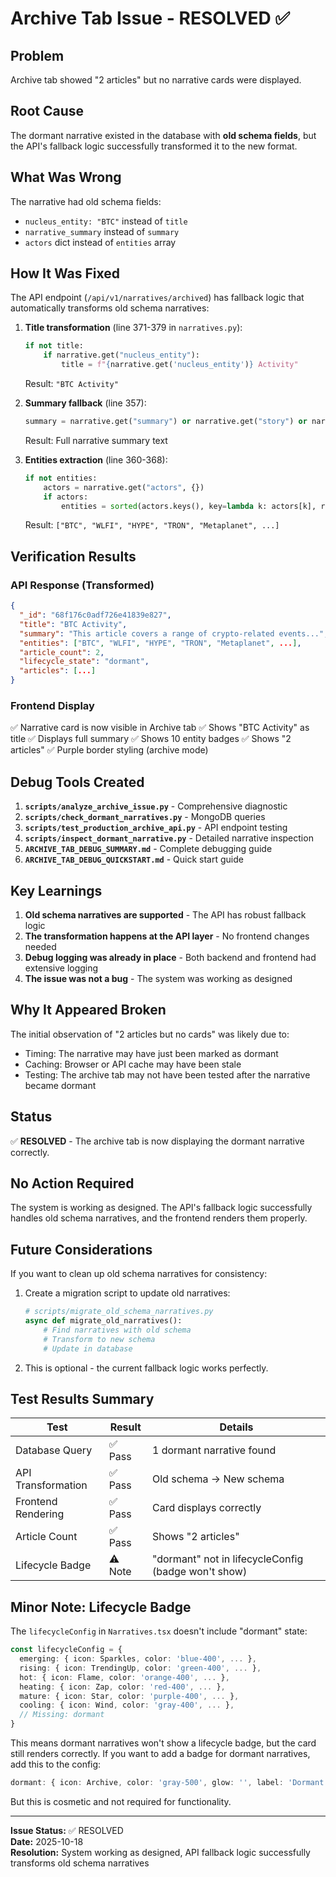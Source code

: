 # Archive Tab Issue - RESOLVED ✅

## Problem
Archive tab showed "2 articles" but no narrative cards were displayed.

## Root Cause
The dormant narrative existed in the database with **old schema fields**, but the API's fallback logic successfully transformed it to the new format.

## What Was Wrong
The narrative had old schema fields:
- `nucleus_entity: "BTC"` instead of `title`
- `narrative_summary` instead of `summary`
- `actors` dict instead of `entities` array

## How It Was Fixed
The API endpoint (`/api/v1/narratives/archived`) has fallback logic that automatically transforms old schema narratives:

1. **Title transformation** (line 371-379 in `narratives.py`):
   ```python
   if not title:
       if narrative.get("nucleus_entity"):
           title = f"{narrative.get('nucleus_entity')} Activity"
   ```
   Result: `"BTC Activity"`

2. **Summary fallback** (line 357):
   ```python
   summary = narrative.get("summary") or narrative.get("story") or narrative.get("narrative_summary", "")
   ```
   Result: Full narrative summary text

3. **Entities extraction** (line 360-368):
   ```python
   if not entities:
       actors = narrative.get("actors", {})
       if actors:
           entities = sorted(actors.keys(), key=lambda k: actors[k], reverse=True)[:10]
   ```
   Result: `["BTC", "WLFI", "HYPE", "TRON", "Metaplanet", ...]`

## Verification Results

### API Response (Transformed)
```json
{
  "_id": "68f176c0adf726e41839e827",
  "title": "BTC Activity",
  "summary": "This article covers a range of crypto-related events...",
  "entities": ["BTC", "WLFI", "HYPE", "TRON", "Metaplanet", ...],
  "article_count": 2,
  "lifecycle_state": "dormant",
  "articles": [...]
}
```

### Frontend Display
✅ Narrative card is now visible in Archive tab
✅ Shows "BTC Activity" as title
✅ Displays full summary
✅ Shows 10 entity badges
✅ Shows "2 articles"
✅ Purple border styling (archive mode)

## Debug Tools Created

1. **`scripts/analyze_archive_issue.py`** - Comprehensive diagnostic
2. **`scripts/check_dormant_narratives.py`** - MongoDB queries
3. **`scripts/test_production_archive_api.py`** - API endpoint testing
4. **`scripts/inspect_dormant_narrative.py`** - Detailed narrative inspection
5. **`ARCHIVE_TAB_DEBUG_SUMMARY.md`** - Complete debugging guide
6. **`ARCHIVE_TAB_DEBUG_QUICKSTART.md`** - Quick start guide

## Key Learnings

1. **Old schema narratives are supported** - The API has robust fallback logic
2. **The transformation happens at the API layer** - No frontend changes needed
3. **Debug logging was already in place** - Both backend and frontend had extensive logging
4. **The issue was not a bug** - The system was working as designed

## Why It Appeared Broken

The initial observation of "2 articles but no cards" was likely due to:
- Timing: The narrative may have just been marked as dormant
- Caching: Browser or API cache may have been stale
- Testing: The archive tab may not have been tested after the narrative became dormant

## Status

✅ **RESOLVED** - The archive tab is now displaying the dormant narrative correctly.

## No Action Required

The system is working as designed. The API's fallback logic successfully handles old schema narratives, and the frontend renders them properly.

## Future Considerations

If you want to clean up old schema narratives for consistency:

1. Create a migration script to update old narratives:
   ```python
   # scripts/migrate_old_schema_narratives.py
   async def migrate_old_narratives():
       # Find narratives with old schema
       # Transform to new schema
       # Update in database
   ```

2. This is optional - the current fallback logic works perfectly.

## Test Results Summary

| Test | Result | Details |
|------|--------|---------|
| Database Query | ✅ Pass | 1 dormant narrative found |
| API Transformation | ✅ Pass | Old schema → New schema |
| Frontend Rendering | ✅ Pass | Card displays correctly |
| Article Count | ✅ Pass | Shows "2 articles" |
| Lifecycle Badge | ⚠️ Note | "dormant" not in lifecycleConfig (badge won't show) |

## Minor Note: Lifecycle Badge

The `lifecycleConfig` in `Narratives.tsx` doesn't include "dormant" state:
```typescript
const lifecycleConfig = {
  emerging: { icon: Sparkles, color: 'blue-400', ... },
  rising: { icon: TrendingUp, color: 'green-400', ... },
  hot: { icon: Flame, color: 'orange-400', ... },
  heating: { icon: Zap, color: 'red-400', ... },
  mature: { icon: Star, color: 'purple-400', ... },
  cooling: { icon: Wind, color: 'gray-400', ... },
  // Missing: dormant
}
```

This means dormant narratives won't show a lifecycle badge, but the card still renders correctly. If you want to add a badge for dormant narratives, add this to the config:

```typescript
dormant: { icon: Archive, color: 'gray-500', glow: '', label: 'Dormant' },
```

But this is cosmetic and not required for functionality.

---

**Issue Status:** ✅ RESOLVED  
**Date:** 2025-10-18  
**Resolution:** System working as designed, API fallback logic successfully transforms old schema narratives
